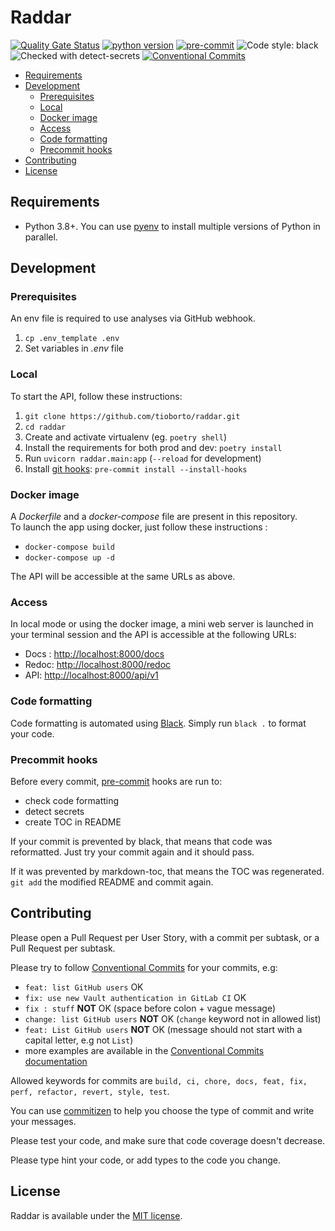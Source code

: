 # Raddar

[![Quality Gate Status](https://sonarcloud.io/api/project_badges/measure?project=Tioborto_raddar&metric=alert_status)](https://sonarcloud.io/dashboard?id=Tioborto_raddar)
[![python version](https://img.shields.io/badge/python-3.8+-brightgreen?logo=python&logoColor=white)](https://github.com/pre-commit/pre-commit)
[![pre-commit](https://img.shields.io/badge/pre--commit-enabled-brightgreen?logo=pre-commit&logoColor=white)](https://github.com/pre-commit/pre-commit)
![Code style: black](https://img.shields.io/badge/code%20style-black-000000.svg)
![Checked with detect-secrets](https://img.shields.io/badge/detect--secrets-checked-lightgrey.svg)
[![Conventional Commits](https://img.shields.io/badge/Conventional%20Commits-1.0.0-yellow.svg)][conventional-commits]

<!-- toc -->

- [Requirements](#requirements)
- [Development](#development)
  * [Prerequisites](#prerequisites)
  * [Local](#local)
  * [Docker image](#docker-image)
  * [Access](#access)
  * [Code formatting](#code-formatting)
  * [Precommit hooks](#precommit-hooks)
- [Contributing](#contributing)
- [License](#license)

<!-- tocstop -->

## Requirements

- Python 3.8+. You can use [pyenv][pyenv-installation] to install multiple versions of Python in parallel.

## Development

### Prerequisites

An env file is required to use analyses via GitHub webhook.

1. `cp .env_template .env`
2. Set variables in *.env* file  

### Local

To start the API, follow these instructions:

  1. `git clone https://github.com/tioborto/raddar.git`
  2. `cd raddar`
  3. Create and activate virtualenv (eg. `poetry shell`)
  4. Install the requirements for both prod and dev: `poetry install`
  5. Run `uvicorn raddar.main:app` (`--reload` for development)
  6. Install [git hooks][pre-commit]: `pre-commit install --install-hooks`

### Docker image

A *Dockerfile* and a *docker-compose* file are present in this repository.  
To launch the app using docker, just follow these instructions :  

- `docker-compose build`
- `docker-compose up -d`

The API will be accessible at the same URLs as above.

### Access

In local mode or using the docker image, a mini web server is launched in your terminal session and the API is accessible at the following URLs:

- Docs : <http://localhost:8000/docs>
- Redoc: <http://localhost:8000/redoc>
- API: <http://localhost:8000/api/v1>

### Code formatting

Code formatting is automated using [Black][black]. Simply run `black .` to format your code.

### Precommit hooks

Before every commit, [pre-commit][pre-commit] hooks are run to:

- check code formatting
- detect secrets
- create TOC in README

If your commit is prevented by black, that means that code was reformatted. Just try your commit again and it should pass.

If it was prevented by markdown-toc, that means the TOC was regenerated. `git add` the modified README and commit again.

## Contributing

Please open a Pull Request per User Story, with a commit per subtask, or a Pull Request per subtask.

Please try to follow [Conventional Commits][conventional-commits] for your commits, e.g:

- `feat: list GitHub users` OK
- `fix: use new Vault authentication in GitLab CI` OK
- `fix : stuff` **NOT** OK (space before colon + vague message)
- `change: list GitHub users` **NOT** OK (`change` keyword not in allowed list)
- `feat: List GitHub users` **NOT** OK (message should not start with a capital letter, e.g not `List`)
- more examples are available in the [Conventional Commits documentation][conventional-commits]

Allowed keywords for commits are `build, ci, chore, docs, feat, fix, perf, refactor, revert, style, test`.

You can use [commitizen][commitizen] to help you choose the type of commit and write your messages.

Please test your code, and make sure that code coverage doesn't decrease.

Please type hint your code, or add types to the code you change.

## License

Raddar is available under the [MIT license](./LICENSE).

[black]: https://github.com/psf/black
[commitizen]: https://woile.github.io/commitizen/
[conventional-commits]: https://www.conventionalcommits.org/en/v1.0.0/#summary
[detect-secrets]: https://github.com/Yelp/detect-secrets
[fast-api]: https://fastapi.tiangolo.com/python-types/
[pre-commit]: https://pre-commit.com/
[pyenv-installation]: https://github.com/pyenv/pyenv#installation
